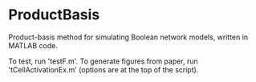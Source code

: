 # ProductBasis
Product-basis method for simulating Boolean network models, written in MATLAB code.

To test, run 'testF.m'.  To generate figures from paper, run 'tCellActivationEx.m' (options are at the top of the script).
